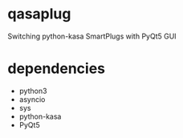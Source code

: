 # qasaplug
Switching python-kasa SmartPlugs with PyQt5 GUI

# dependencies
- python3
- asyncio
- sys
- python-kasa
- PyQt5
